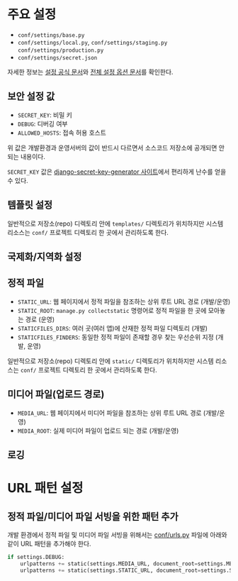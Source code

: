 # 주요 설정
* `conf/settings/base.py`
* `conf/settings/local.py`, `conf/settings/staging.py` `conf/settings/production.py`
* `conf/settings/secret.json`

자세한 정보는 [설정 공식 문서](https://docs.djangoproject.com/en/1.11/topics/settings/)와 [전체 설정 옵션 문서](https://docs.djangoproject.com/en/1.11/ref/settings/)를 확인한다.

## 보안 설정 값
* `SECRET_KEY`: 비밀 키
* `DEBUG`: 디버깅 여부
* `ALLOWED_HOSTS`: 접속 허용 호스트

위 값은 개발환경과 운영서버의 값이 반드시 다르면서 소스코드 저장소에 공개되면 안 되는 내용이다.

`SECRET_KEY` 값은 [django-secret-key-generator 사이트](http://www.miniwebtool.com/django-secret-key-generator/)에서 편리하게 난수를 얻을 수 있다. 

## 템플릿 설정
일반적으로 저장소(repo) 디렉토리 안에 `templates/` 디렉토리가 위치하지만 시스템 리소스는 `conf/` 프로젝트 디렉토리 한 곳에서 관리하도록 한다.

## 국제화/지역화 설정

## 정적 파일
* `STATIC_URL`: 웹 페이지에서 정적 파일을 참조하는 상위 루트 URL 경로 (개발/운영)
* `STATIC_ROOT`: `manage.py collectstatic` 명령어로 정적 파일을 한 곳에 모아놓는 경로 (운영)
* `STATICFILES_DIRS`: 여러 곳(여러 앱)에 산재한 정적 파일 디렉토리 (개발)
* `STATICFILES_FINDERS`: 동일한 정적 파일이 존재할 경우 찾는 우선순위 지정 (개발, 운영)

일반적으로 저장소(repo) 디렉토리 안에 `static/` 디렉토리가 위치하지만 시스템 리소스는 `conf/` 프로젝트 디렉토리 한 곳에서 관리하도록 한다.

## 미디어 파일(업로드 경로)
* `MEDIA_URL`: 웹 페이지에서 미디어 파일을 참조하는 상위 루트 URL 경로 (개발/운영)
* `MEDIA_ROOT`: 실제 미디어 파일이 업로드 되는 경로 (개발/운영)

## 로깅
# URL 패턴 설정
## 정적 파일/미디어 파일 서빙을 위한 패턴 추가
개발 환경에서 정적 파일 및 미디어 파일 서빙을 위해서는 [conf/urls.py](/conf/urls.py) 파일에 아래와 같이 URL 패턴을 추가해야 한다.

```python
if settings.DEBUG:
    urlpatterns += static(settings.MEDIA_URL, document_root=settings.MEDIA_ROOT)
    urlpatterns += static(settings.STATIC_URL, document_root=settings.STATIC_ROOT)
```
